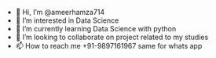 - 👋 Hi, I’m @ameerhamza714
- 👀 I’m interested in Data Science
- 🌱 I’m currently learning Data Science with python
- 💞️ I’m looking to collaborate on project related to my studies
- 📫 How to reach me +91-9897161967 same for whats app

<!---
ameerhamza714/ameerhamza714 is a ✨ special ✨ repository because its `README.md` (this file) appears on your GitHub profile.
You can click the Preview link to take a look at your changes.
--->
